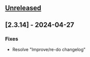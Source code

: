 <a name="unreleased"></a>
## [Unreleased]


<a name="2.3.14"></a>
## [2.3.14] - 2024-04-27
### Fixes
- Resolve "Improve/re-do changelog"

[Unreleased]: https://gitlab.com/shackra/goimapnotify/compare/2.3.14...HEAD
